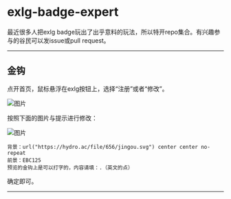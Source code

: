 # exlg-badge-expert

最近很多人把exlg badge玩出了出乎意料的玩法，所以特开repo集合。有兴趣参与的谷民可以发issue或pull request。

---

## 金钩

点开首页，鼠标悬浮在exlg按钮上，选择“注册”或者“修改”。

![图片](https://s1.ax1x.com/2022/04/23/LhCGZR.png)

按照下面的图片与提示进行修改：

![图片](https://s1.ax1x.com/2022/04/23/LhCRW8.png)

```plain
背景：url("https://hydro.ac/file/656/jingou.svg") center center no-repeat
前景：EBC125
预览的金钩上是可以打字的，内容请填：.（英文的点）
```

确定即可。

---